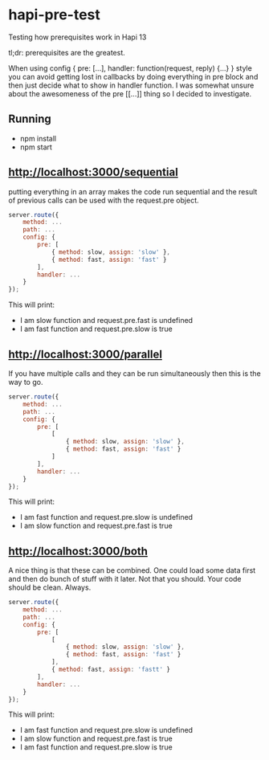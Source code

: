 # hapi-pre-test
Testing how prerequisites work in Hapi 13

tl;dr: prerequisites are the greatest. 

When using config { pre: [...], handler: function(request, reply) {...} } style you can avoid getting lost in callbacks by doing everything in pre block and then just decide what to show in handler function. I was somewhat unsure about the awesomeness of the pre [[...]] thing so I decided to investigate. 

## Running
* npm install
* npm start

## [http://localhost:3000/sequential](http://localhost:3000/sequential)
putting everything in an array makes the code run sequential and the result of previous calls can be used with the  request.pre object.

```javascript
server.route({
    method: ...
    path: ...
    config: {
        pre: [
            { method: slow, assign: 'slow' },
            { method: fast, assign: 'fast' }
        ],
        handler: ...
    }
});
```

This will print:
* I am slow function and request.pre.fast is undefined
* I am fast function and request.pre.slow is true


## [http://localhost:3000/parallel](http://localhost:3000/parallel) 
If you have multiple calls and they can be run simultaneously then this is the way to go.

```javascript
server.route({
    method: ...
    path: ...
    config: {
        pre: [
            [
                { method: slow, assign: 'slow' },
                { method: fast, assign: 'fast' }
            ]
        ],
        handler: ...
    }
});
```
This will print:
* I am fast function and request.pre.slow is undefined
* I am slow function and request.pre.fast is true

## [http://localhost:3000/both](http://localhost:3000/both)
A nice thing is that these can be combined. One could load some data first and then do bunch of stuff with it later. Not that you should. Your code should be clean. Always.

```javascript
server.route({
    method: ...
    path: ...
    config: {
        pre: [
            [
                { method: slow, assign: 'slow' },
                { method: fast, assign: 'fast' }
            ],
            { method: fast, assign: 'fastt' }
        ],
        handler: ...
    }
});
```
This will print:
* I am fast function and request.pre.slow is undefined
* I am slow function and request.pre.fast is true
* I am fast function and request.pre.slow is true
